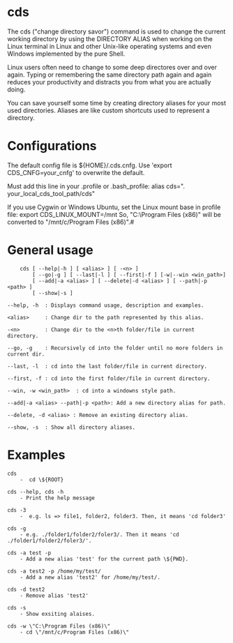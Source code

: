 # cds
The cds (\"change directory savor\") command is used to change 
the current working directory by using the DIRECTORY ALIAS
when working on the Linux terminal in Linux and other Unix-like
operating systems and even Windows implemented by the pure Shell.

Linux users often need to change to some deep directores over and over again.
Typing or remembering the same directory path again and again reduces your 
productivity and distracts you from what you are actually doing.

You can save yourself some time by creating directory aliases for your most 
used directories. Aliases are like custom shortcuts used to represent a directory.

# Configurations
The default config file is ${HOME}/.cds.cnfg.
Use 'export CDS_CNFG=your_cnfg' to overwrite the default.

Must add this line in your .profile or .bash_profile:
alias cds=\". your_local_cds_tool_path/cds\"

If you use Cygwin or Windows Ubuntu, set the Linux mount base in profile file:
export CDS_LINUX_MOUNT=/mnt
So, \"C:\Program Files (x86)\" will be converted to \"/mnt/c/Program Files (x86)\".# 

# General usage
```
    cds [ --help|-h ] [ <alias> ] [ -<n> ] 
        [ --go|-g ] [ --last|-l ] [ --first|-f ] [-w|--win <win_path>]
        [ --add|-a <alias> ] [ --delete|-d <alias> ] [ --path|-p <path> ]
        [ --show|-s ]
```
    --help, -h  : Displays command usage, description and examples.

    <alias>     : Change dir to the path represented by this alias.

    -<n>        : Change dir to the <n>th folder/file in current directory.

    --go, -g    : Recursively cd into the folder until no more folders in current dir.

    --last, -l  : cd into the last folder/file in current directory.

    --first, -f : cd into the first folder/file in current directory.

    --win, -w <win_path>  : cd into a windowns style path.

    --add|-a <alias> --path|-p <path>: Add a new directory alias for path.

    --delete, -d <alias> : Remove an existing directory alias.

    --show, -s  : Show all directory aliases.

# Examples
    cds
        -  cd \${ROOT}

    cds --help, cds -h
        - Print the help message

    cds -3
        -  e.g. ls => file1, folder2, folder3. Then, it means 'cd folder3'

    cds -g
        - e.g. ./folder1/folder2/foler3/. Then it means 'cd ./folder1/folder2/foler3/'.

    cds -a test -p
        - Add a new alias 'test' for the current path \${PWD}.
    
    cds -a test2 -p /home/my/test/
        - Add a new alias 'test2' for /home/my/test/.
    
    cds -d test2
        - Remove alias 'test2'
    
    cds -s
        - Show exsiting alaises.
    
    cds -w \"C:\Program Files (x86)\"
        - cd \"/mnt/c/Program Files (x86)\"

